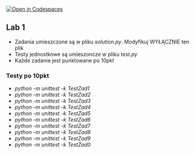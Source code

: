 [![Open in Codespaces](https://classroom.github.com/assets/launch-codespace-2972f46106e565e64193e422d61a12cf1da4916b45550586e14ef0a7c637dd04.svg)](https://classroom.github.com/open-in-codespaces?assignment_repo_id=20258320)
## Lab 1
- Zadania umieszczone są w pliku _solution.py_. Modyfikuj WYŁĄCZNIE ten plik
- Testy jednostkowe są umieszoncze w pliku _test.py_
- Każde zadanie jest punktowane po 10pkt

### Testy po 10pkt
- _python -m unittest -k TestZad1_
- _python -m unittest -k TestZad2_
- _python -m unittest -k TestZad3_
- _python -m unittest -k TestZad4_
- _python -m unittest -k TestZad5_
- _python -m unittest -k TestZad6_
- _python -m unittest -k TestZad7_
- _python -m unittest -k TestZad8_
- _python -m unittest -k TestZad9_
- _python -m unittest -k TestZad0_
